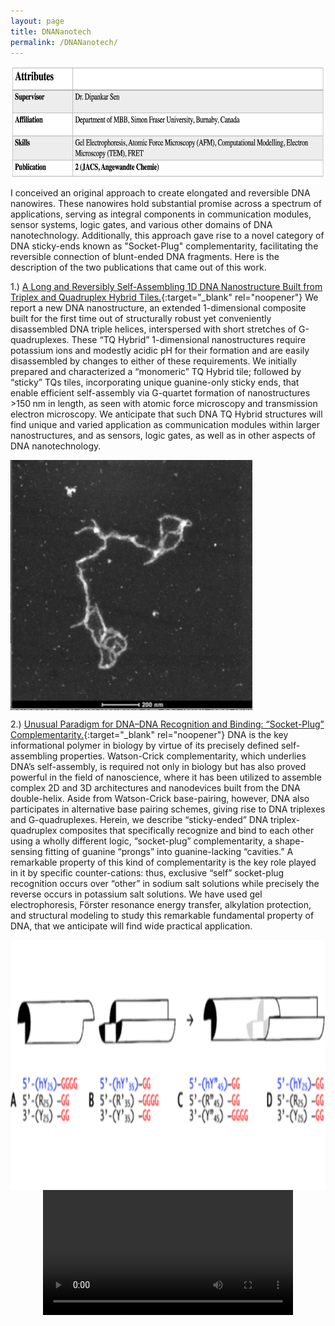 ```yaml
---
layout: page
title: DNANanotech
permalink: /DNANanotech/
---
```


<img src="/images/DNAnanotch1.png" height="180" align="center"/>

I conceived an original approach to create elongated and reversible DNA nanowires. These nanowires hold substantial promise across a spectrum of applications, serving as integral components in communication modules, sensor systems, logic gates, and various other domains of DNA nanotechnology. Additionally, this approach gave rise to a novel category of DNA sticky-ends known as "Socket-Plug" complementarity, facilitating the reversible connection of blunt-ended DNA fragments. Here is the description of the two publications that came out of this work.

1.) [A Long and Reversibly Self-Assembling 1D DNA Nanostructure Built from Triplex and Quadruplex Hybrid Tiles.](https://onlinelibrary.wiley.com/doi/abs/10.1002/anie.202016668){:target="_blank" rel="noopener"}
We report a new DNA nanostructure, an extended 1-dimensional composite built for the first time out of structurally robust yet conveniently disassembled DNA triple helices, interspersed with short stretches of G-quadruplexes. These “TQ Hybrid” 1-dimensional nanostructures require potassium ions and modestly acidic pH for their formation and are easily disassembled by changes to either of these requirements. We initially prepared and characterized a “monomeric” TQ Hybrid tile; followed by “sticky” TQs tiles, incorporating unique guanine-only sticky ends, that enable efficient self-assembly via G-quartet formation of nanostructures >150 nm in length, as seen with atomic force microscopy and transmission electron microscopy. We anticipate that such DNA TQ Hybrid structures will find unique and varied application as communication modules within larger nanostructures, and as sensors, logic gates, as well as in other aspects of DNA nanotechnology.

<img src="/images/Wire_1.png" height="400" align="center"/>


2.) [Unusual Paradigm for DNA–DNA Recognition and Binding: “Socket-Plug” Complementarity.](https://pubs.acs.org/doi/abs/10.1021/jacs.2c12514){:target="_blank" rel="noopener"}
DNA is the key informational polymer in biology by virtue of its precisely defined self-assembling properties. Watson-Crick complementarity, which underlies DNA’s self-assembly, is required not only in biology but has also proved powerful in the field of nanoscience, where it has been utilized to assemble complex 2D and 3D architectures and nanodevices built from the DNA double-helix. Aside from Watson-Crick base-pairing, however, DNA also participates in alternative base pairing schemes, giving rise to DNA triplexes and G-quadruplexes. Herein, we describe “sticky-ended” DNA triplex-quadruplex composites that specifically recognize and bind to each other using a wholly different logic, “socket-plug” complementarity, a shape-sensing fitting of guanine “prongs” into guanine-lacking “cavities.” A remarkable property of this kind of complementarity is the key role played in it by specific counter-cations: thus, exclusive “self” socket-plug recognition occurs over “other” in sodium salt solutions while precisely the reverse occurs in potassium salt solutions. We have used gel electrophoresis, Förster resonance energy transfer, alkylation protection, and structural modeling to study this remarkable fundamental property of DNA, that we anticipate will find wide practical application.

<img src="/images/Wire_2.png" height="400" align="center"/>

<video controls width="400" height="auto" style="display:block; margin: 0 auto;">
    <source src="/images/trip_quad.mp4" type="video/mp4">
    Your browser does not support the video tag.
</video>








